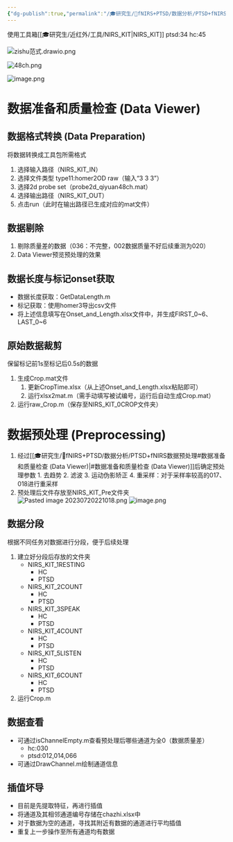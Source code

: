 ```yaml
---
{"dg-publish":true,"permalink":"/🎓研究生/🌙fNIRS+PTSD/数据分析/PTSD+fNIRS数据预处理/","dgPassFrontmatter":true}
---
```



使用工具箱[[🎓研究生/近红外/工具/NIRS_KIT\|NIRS_KIT]]
ptsd:34
hc:45

![zishu范式.drawio.png](https://s2.loli.net/2023/11/21/QB6nItXTjsNE5SO.png)

![48ch.png](https://s2.loli.net/2023/12/04/2YwmNPJ4D97MoWx.png)

![image.png](https://s2.loli.net/2024/01/23/PoKlMmYStiIeUu7.png)


# 数据准备和质量检查 (Data Viewer)
## 数据格式转换 (Data Preparation)
将数据转换成工具包所需格式
1. 选择输入路径（NIRS_KIT_IN）
2. 选择文件类型 type11:homer2OD raw（输入“3 3 3”）
3. 选择2d probe set（probe2d_qiyuan48ch.mat）
4. 选择输出路径（NIRS_KIT_OUT）
5. 点击run（此时在输出路径已生成对应的mat文件）
## 数据剔除
1. 剔除质量差的数据（036：不完整，002数据质量不好后续重测为020）
2. Data Viewer预览预处理的效果
## 数据长度与标记onset获取
- 数据长度获取：GetDataLength.m
- 标记获取：使用homer3导出csv文件
- 将上述信息填写在Onset_and_Length.xlsx文件中，并生成FIRST_0~6、LAST_0~6
## 原始数据裁剪
保留标记前1s至标记后0.5s的数据
1. 生成Crop.mat文件
	1. 更新CropTime.xlsx（从上述Onset_and_Length.xlsx粘贴即可）
	2. 运行xlsx2mat.m（需手动填写被试编号，运行后自动生成Crop.mat）
2. 运行raw_Crop.m（保存至NIRS_KIT_0CROP文件夹）
# 数据预处理 (Preprocessing)
1. 经过[[🎓研究生/🌙fNIRS+PTSD/数据分析/PTSD+fNIRS数据预处理#数据准备和质量检查 (Data Viewer)\|#数据准备和质量检查 (Data Viewer)]]后确定预处理参数
		1. 去趋势
		2. 滤波
		3. 运动伪影矫正
		4. 重采样：对于采样率较高的017、018进行重采样
2. 预处理后文件存放至NIRS_KIT_Pre文件夹
![Pasted image 20230720221018.png](/img/user/%F0%9F%93%8Cpic/Pasted%20image%2020230720221018.png)
![image.png](https://s2.loli.net/2024/01/23/WeaYdRf1IznBh3g.png)


## 数据分段
根据不同任务对数据进行分段，便于后续处理
1. 建立好分段后存放的文件夹
	- NIRS_KIT_1RESTING
		- HC
		- PTSD
	- NIRS_KIT_2COUNT
		- HC
		- PTSD
	- NIRS_KIT_3SPEAK		
		- HC
		- PTSD
	- NIRS_KIT_4COUNT
		- HC
		- PTSD
	- NIRS_KIT_5LISTEN
		- HC
		- PTSD
	- NIRS_KIT_6COUNT
		- HC
		- PTSD
1. 运行Crop.m
## 数据查看
- 可通过isChannelEmpty.m查看预处理后哪些通道为全0（数据质量差）
	- hc:030
	- ptsd:012,014,066
- 可通过DrawChannel.m绘制通道信息
## 插值坏导
- 目前是先提取特征，再进行插值
- 将通道及其相邻通道编号存储在chazhi.xlsx中
- 对于数据为空的通道，寻找其附近有数据的通道进行平均插值
- 重复上一步操作至所有通道均有数据



